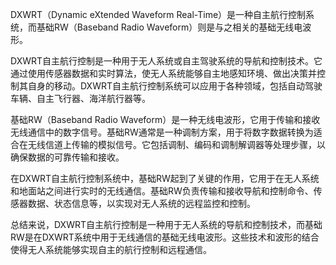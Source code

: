 DXWRT（Dynamic eXtended Waveform Real-Time）是一种自主航行控制系统，而基础RW（Baseband Radio Waveform）则是与之相关的基础无线电波形。

DXWRT自主航行控制是一种用于无人系统或自主驾驶系统的导航和控制技术。它通过使用传感器数据和实时算法，使无人系统能够自主地感知环境、做出决策并控制其自身的移动。DXWRT自主航行控制系统可以应用于各种领域，包括自动驾驶车辆、自主飞行器、海洋航行器等。

基础RW（Baseband Radio Waveform）是一种无线电波形，它用于传输和接收无线通信中的数字信号。基础RW通常是一种调制方案，用于将数字数据转换为适合在无线信道上传输的模拟信号。它包括调制、编码和调制解调器等处理步骤，以确保数据的可靠传输和接收。

在DXWRT自主航行控制系统中，基础RW起到了关键的作用，它用于在无人系统和地面站之间进行实时的无线通信。基础RW负责传输和接收导航和控制命令、传感器数据、状态信息等，以实现对无人系统的远程监控和控制。

总结来说，DXWRT自主航行控制是一种用于无人系统的导航和控制技术，而基础RW是在DXWRT系统中用于无线通信的基础无线电波形。这些技术和波形的结合使得无人系统能够实现自主的航行控制和远程通信。

